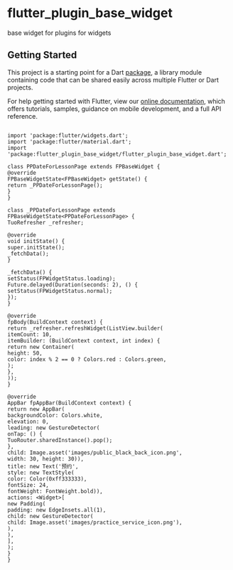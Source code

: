 # flutter_plugin_base_widget

base widget for plugins for widgets

## Getting Started

This project is a starting point for a Dart
[package](https://flutter.dev/developing-packages/),
a library module containing code that can be shared easily across
multiple Flutter or Dart projects.

For help getting started with Flutter, view our 
[online documentation](https://flutter.dev/docs), which offers tutorials, 
samples, guidance on mobile development, and a full API reference.

~~~

import 'package:flutter/widgets.dart';
import 'package:flutter/material.dart';
import 'package:flutter_plugin_base_widget/flutter_plugin_base_widget.dart';

class PPDateForLessonPage extends FPBaseWidget {
@override
FPBaseWidgetState<FPBaseWidget> getState() {
return _PPDateForLessonPage();
}
}

class _PPDateForLessonPage extends FPBaseWidgetState<PPDateForLessonPage> {
TuoRefresher _refresher;

@override
void initState() {
super.initState();
_fetchData();
}

_fetchData() {
setStatus(FPWidgetStatus.loading);
Future.delayed(Duration(seconds: 2), () {
setStatus(FPWidgetStatus.normal);
});
}

@override
fpBody(BuildContext context) {
return _refresher.refreshWidget(ListView.builder(
itemCount: 10,
itemBuilder: (BuildContext context, int index) {
return new Container(
height: 50,
color: index % 2 == 0 ? Colors.red : Colors.green,
);
},
));
}

@override
AppBar fpAppBar(BuildContext context) {
return new AppBar(
backgroundColor: Colors.white,
elevation: 0,
leading: new GestureDetector(
onTap: () {
TuoRouter.sharedInstance().pop();
},
child: Image.asset('images/public_black_back_icon.png',
width: 30, height: 30)),
title: new Text('预约',
style: new TextStyle(
color: Color(0xff333333),
fontSize: 24,
fontWeight: FontWeight.bold)),
actions: <Widget>[
new Padding(
padding: new EdgeInsets.all(1),
child: new GestureDetector(
child: Image.asset('images/practice_service_icon.png'),
),
),
],
);
}
}


~~~
